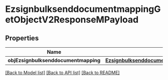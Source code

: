 # EzsignbulksenddocumentmappingGetObjectV2ResponseMPayload

## Properties
Name | Type | Description | Notes
------------ | ------------- | ------------- | -------------
**objEzsignbulksenddocumentmapping** | [**EzsignbulksenddocumentmappingResponseCompound**](EzsignbulksenddocumentmappingResponseCompound.md) |  | 

[[Back to Model list]](../README.md#documentation-for-models) [[Back to API list]](../README.md#documentation-for-api-endpoints) [[Back to README]](../README.md)



